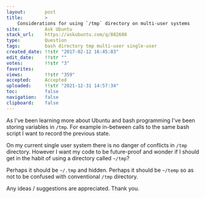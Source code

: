 ```yaml
---
layout:       post
title:        >
    Considerations for using `∕tmp` directory on multi-user systems
site:         Ask Ubuntu
stack_url:    https://askubuntu.com/q/882608
type:         Question
tags:         bash directory tmp multi-user single-user
created_date: !!str "2017-02-12 16:45:03"
edit_date:    !!str ""
votes:        !!str "3"
favorites:    
views:        !!str "359"
accepted:     Accepted
uploaded:     !!str "2021-12-31 14:57:34"
toc:          false
navigation:   false
clipboard:    false
---
```


As I've been learning more about Ubuntu and bash programming I've been storing variables in `/tmp`. For example in-between calls to the same bash script I want to record the previous state.

On my current single user system there is no danger of conflicts in `/tmp` directory. However I want my code to be future-proof and wonder if I should get in the habit of using a directory called `~/tmp`?

Perhaps it should be `~/.tmp` and hidden. Perhaps it should be `~/temp` so as not to be confused with conventional `/tmp` directory.

Any ideas / suggestions are appreciated. Thank you.
